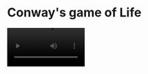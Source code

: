 # Conway's game of Life

<video src='docs/demo.mov' width=180/>

### Description
This is the simulation of Conway's game of Life with pygame.

### Requirements
poetry

### How to use
```bash
poetry install
poetry run python main.p
```